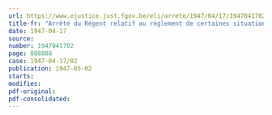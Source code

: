 ```yaml
---
url: https://www.ejustice.just.fgov.be/eli/arrete/1947/04/17/1947041702/justel
title-fr: "Arrêté du Régent relatif au règlement de certaines situations particulières au point de vue des rémunérations"
date: 1947-04-17
source:
number: 1947041702
page: 888888
case: 1947-04-17/02
publication: 1947-05-02
starts:
modifies:
pdf-original:
pdf-consolidated:
---
```


